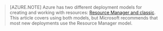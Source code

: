 > [AZURE.NOTE] Azure has two different deployment models for creating and working with resources:  [Resource Manager and classic](/documentation/articles/resource-manager-deployment-model). This article covers using both models, but Microsoft recommends that most new deployments use the Resource Manager model.